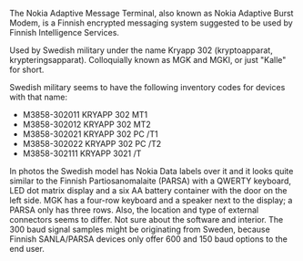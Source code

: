 The Nokia Adaptive Message Terminal, also known as Nokia Adaptive Burst Modem, is a Finnish encrypted messaging system suggested to be used by Finnish Intelligence Services.

Used by Swedish military under the name Kryapp 302 (kryptoapparat, krypteringsapparat). Colloquially known as MGK and MGKI, or just "Kalle" for short.

Swedish military seems to have the following inventory codes for devices with that name:

- M3858-302011 KRYAPP 302 MT1
- M3858-302012 KRYAPP 302 MT2
- M3858-302021 KRYAPP 302 PC /T1
- M3858-302022 KRYAPP 302 PC /T2
- M3858-302111 KRYAPP 3021 /T

In photos the Swedish model has Nokia Data labels over it and it looks quite similar to the Finnish Partiosanomalaite (PARSA) with a QWERTY keyboard, LED dot matrix display and a six AA battery container with the door on the left side. MGK has a four-row keyboard and a speaker next to the display; a PARSA only has three rows. Also, the location and type of external connectors seems to differ. Not sure about the software and interior. The 300 baud signal samples might be originating from Sweden, because Finnish SANLA/PARSA devices only offer 600 and 150 baud options to the end user.